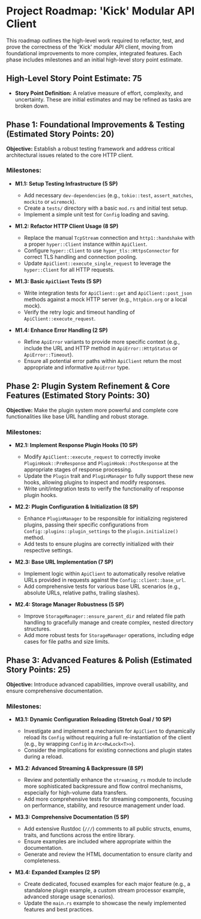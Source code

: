 # Project Roadmap: 'Kick' Modular API Client

This roadmap outlines the high-level work required to refactor, test, and prove the correctness of the 'Kick' modular API client, moving from foundational improvements to more complex, integrated features. Each phase includes milestones and an initial high-level story point estimate.

## High-Level Story Point Estimate: 75

*   **Story Point Definition:** A relative measure of effort, complexity, and uncertainty. These are initial estimates and may be refined as tasks are broken down.

## Phase 1: Foundational Improvements & Testing (Estimated Story Points: 20)

**Objective:** Establish a robust testing framework and address critical architectural issues related to the core HTTP client.

### Milestones:

*   **M1.1: Setup Testing Infrastructure (5 SP)**
    *   Add necessary `dev-dependencies` (e.g., `tokio::test`, `assert_matches`, `mockito` or `wiremock`).
    *   Create a `tests/` directory with a basic `mod.rs` and initial test setup.
    *   Implement a simple unit test for `Config` loading and saving.

*   **M1.2: Refactor HTTP Client Usage (8 SP)**
    *   Replace the manual `TcpStream` connection and `http1::handshake` with a proper `hyper::Client` instance within `ApiClient`.
    *   Configure `hyper::Client` to use `hyper_tls::HttpsConnector` for correct TLS handling and connection pooling.
    *   Update `ApiClient::execute_single_request` to leverage the `hyper::Client` for all HTTP requests.

*   **M1.3: Basic `ApiClient` Tests (5 SP)**
    *   Write integration tests for `ApiClient::get` and `ApiClient::post_json` methods against a mock HTTP server (e.g., `httpbin.org` or a local mock).
    *   Verify the retry logic and timeout handling of `ApiClient::execute_request`.

*   **M1.4: Enhance Error Handling (2 SP)**
    *   Refine `ApiError` variants to provide more specific context (e.g., include the URL and HTTP method in `ApiError::HttpStatus` or `ApiError::Timeout`).
    *   Ensure all potential error paths within `ApiClient` return the most appropriate and informative `ApiError` type.

## Phase 2: Plugin System Refinement & Core Features (Estimated Story Points: 30)

**Objective:** Make the plugin system more powerful and complete core functionalities like base URL handling and robust storage.

### Milestones:

*   **M2.1: Implement Response Plugin Hooks (10 SP)**
    *   Modify `ApiClient::execute_request` to correctly invoke `PluginHook::PreResponse` and `PluginHook::PostResponse` at the appropriate stages of response processing.
    *   Update the `Plugin` trait and `PluginManager` to fully support these new hooks, allowing plugins to inspect and modify responses.
    *   Write unit/integration tests to verify the functionality of response plugin hooks.

*   **M2.2: Plugin Configuration & Initialization (8 SP)**
    *   Enhance `PluginManager` to be responsible for initializing registered plugins, passing their specific configurations from `Config::plugins::plugin_settings` to the `plugin.initialize()` method.
    *   Add tests to ensure plugins are correctly initialized with their respective settings.

*   **M2.3: Base URL Implementation (7 SP)**
    *   Implement logic within `ApiClient` to automatically resolve relative URLs provided in requests against the `Config::client::base_url`.
    *   Add comprehensive tests for various base URL scenarios (e.g., absolute URLs, relative paths, trailing slashes).

*   **M2.4: Storage Manager Robustness (5 SP)**
    *   Improve `StorageManager::ensure_parent_dir` and related file path handling to gracefully manage and create complex, nested directory structures.
    *   Add more robust tests for `StorageManager` operations, including edge cases for file paths and size limits.

## Phase 3: Advanced Features & Polish (Estimated Story Points: 25)

**Objective:** Introduce advanced capabilities, improve overall usability, and ensure comprehensive documentation.

### Milestones:

*   **M3.1: Dynamic Configuration Reloading (Stretch Goal / 10 SP)**
    *   Investigate and implement a mechanism for `ApiClient` to dynamically reload its `Config` without requiring a full re-instantiation of the client (e.g., by wrapping `Config` in `Arc<RwLock<T>>`).
    *   Consider the implications for existing connections and plugin states during a reload.

*   **M3.2: Advanced Streaming & Backpressure (8 SP)**
    *   Review and potentially enhance the `streaming_rs` module to include more sophisticated backpressure and flow control mechanisms, especially for high-volume data transfers.
    *   Add more comprehensive tests for streaming components, focusing on performance, stability, and resource management under load.

*   **M3.3: Comprehensive Documentation (5 SP)**
    *   Add extensive Rustdoc (`///`) comments to all public structs, enums, traits, and functions across the entire library.
    *   Ensure examples are included where appropriate within the documentation.
    *   Generate and review the HTML documentation to ensure clarity and completeness.

*   **M3.4: Expanded Examples (2 SP)**
    *   Create dedicated, focused examples for each major feature (e.g., a standalone plugin example, a custom stream processor example, advanced storage usage scenarios).
    *   Update the `main.rs` example to showcase the newly implemented features and best practices.
